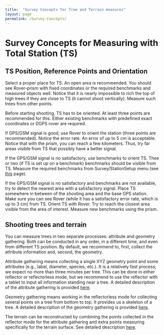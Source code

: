 ```yaml
---
title:  "Survey Concepts for Tree and Terrain measures"
layout: page
permalink: /Survey-Concepts/
--- 
```


# Survey Concepts for Measuring with Total Station (TS)

## TS Position, Reference Points and Orientation

Select a proper place for TS. An open area is recommended. You should see Rover-prism with fixed coordinates or the required benchmarks and measured objects well. Notice that it is nearly impossible to rich the top of high trees if they are close to TS (it cannot shoot vertically). Measure such trees from other points. 

Before starting shooting, TS has to be oriented. At least three points are recommended for this. Either existing benchmarks with predefined exact coordinates or DGPS rover are required.  

If GPS/GSM signal is good, use Rover to orient the station (three points are recommended). Notice the error rate. An error of up to 5 cm is acceptable. Notice that with the prism, you can reach a few kilometers. Thus, try far areas visible from TS that possibly have a better signal.

If the GPS/GSM signal is no satisfactory, use benchmarks to orient TS. Thee or two (if TS is set up on a benchmark) benchmarks should be visible from TS. Measure the required benchmarks from Survey/StationSetup menu (see [this](Totalstation_and_Rover_Survey.md) page). 


If the GPS/GSM signal is no satisfactory and benchmarks are not available, try to detect the nearest area with a satisfactory signal. Place TS somewhere in between of the shooting area and the base GPS station. Make sure you can see Rover (while it has a satisfactory error rate, which is up to 3 cm) from TS. Orient TS with Rover. Try to reach the closest area visible from the area of interest. Measure new benchmarks using the prism. 

## Shooting trees and terrain

You can measure trees in two separate processes: attribute and geometry gathering. Both can be conducted in any order, in a different time, and even from different TS position. By default, we recommend to, first, collect the attribute information and, second, the geometry. 

Attribute gathering means collecting a single XYZ geometry point and some attributes (e.g., label, diameter, species, etc.). It is a relatively fast process; we expect no more than three minutes per tree. This can be done in either reflector or reflectorless mode, but we recommend to use the reflector with a tablet to input all information standing near a tree.  A detailed description of the attribute gathering is provided [here](Totalstation_Tree_Attribute.md).

Geometry gathering means working in the reflectorless mode for collecting several points on a tree from bottom to top. It provides us a skeleton of a tree.  A detailed description of the geometry gathering is provided [here](Totalstation_Tree_Geometry.md).

The terrain can be reconstructed by combining the points collected in the reflector mode for the attribute gathering and extra points measuring specifically for the terrain surface. See detailed description [here](Totalstation_Terrain.md). 

